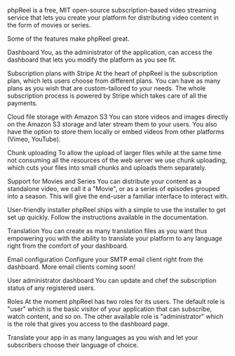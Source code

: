 phpReel is a free, MIT open-source subscription-based video streaming service that lets you create your platform for distributing video content in the form of movies or series.

Some of the features make phpReel great.

Dashboard
You, as the administrator of the application, can access the dashboard that lets you modify the platform as you see fit.


Subscription plans with Stripe
At the heart of phpReel is the subscription plan, which lets users choose from different plans. You can have as many plans as you wish that are custom-tailored to your needs. The whole subscription process is powered by Stripe which takes care of all the payments.

Cloud file storage with Amazon S3
You can store videos and images directly on the Amazon S3 storage and later stream them to your users. You also have the option to store them locally or embed videos from other platforms (Vimeo, YouTube).

Chunk uploading
To allow the upload of larger files while at the same time not consuming all the resources of the web server we use chunk uploading, which cuts your files into small chunks and uploads them separately.

Support for Movies and Series
You can distribute your content as a standalone video, we call it a "Movie", or as a series of episodes grouped into a season. This will give the end-user a familiar interface to interact with.

User-friendly installer
phpReel ships with a simple to use the installer to get set up quickly. Follow the instructions available in the documentation.

Translation
You can create as many translation files as you want thus empowering you with the ability to translate your platform to any language right from the comfort of your dashboard.

Email configuration
Configure your SMTP email client right from the dashboard. More email clients coming soon!

User administrator dashboard
You can update and chef the subscription status of any registered users.

Roles
At the moment phpReel has two roles for its users. The default role is "user" which is the basic visitor of your application that can subscribe, watch content, and so on. The other available role is "administrator" which is the role that gives you access to the dashboard page.

Translate your app in as many languages as you wish and let your subscribers choose their language of choice.
